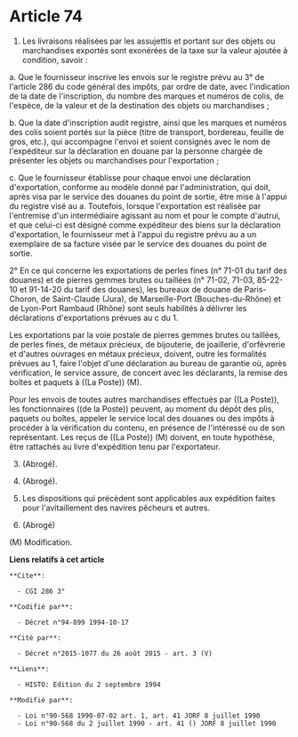 # Article 74

1. Les livraisons réalisées par les assujettis et portant sur des objets ou marchandises exportés sont exonérées de la taxe
sur la valeur ajoutée à condition, savoir :

a. Que le fournisseur inscrive les envois sur le registre prévu au 3° de l'article 286 du code général des impôts, par ordre
de date, avec l'indication de la date de l'inscription, du nombre des marques et numéros de colis, de l'espèce, de la valeur
et de la destination des objets ou marchandises ;

b. Que la date d'inscription audit registre, ainsi que les marques et numéros des colis soient portés sur la pièce (titre de
transport, bordereau, feuille de gros, etc.), qui accompagne l'envoi et soient consignés avec le nom de l'expéditeur sur la
déclaration en douane par la personne chargée de présenter les objets ou marchandises pour l'exportation ;

c. Que le fournisseur établisse pour chaque envoi une déclaration d'exportation, conforme au modèle donné par
l'administration, qui doit, après visa par le service des douanes du point de sortie, être mise à l'appui du registre visé au
a. Toutefois, lorsque l'exportation est réalisée par l'entremise d'un intermédiaire agissant au nom et pour le compte
d'autrui, et que celui-ci est désigné comme expéditeur des biens sur la déclaration d'exportation, le fournisseur met à
l'appui du registre prévu au a un exemplaire de sa facture visée par le service des douanes du point de sortie.

2° En ce qui concerne les exportations de perles fines (n° 71-01 du tarif des douanes) et de pierres gemmes brutes ou
taillées (n° 71-02, 71-03, 85-22-10 et 91-14-20 du tarif des douanes), les bureaux de douane de Paris-Choron, de Saint-Claude
(Jura), de Marseille-Port (Bouches-du-Rhône) et de Lyon-Port Rambaud (Rhône) sont seuls habilités à délivrer les déclarations
d'exportations prévues au c du 1.

Les exportations par la voie postale de pierres gemmes brutes ou taillées, de perles fines, de métaux précieux, de
bijouterie, de joaillerie, d'orfèvrerie et d'autres ouvrages en métaux précieux, doivent, outre les formalités prévues au 1,
faire l'objet d'une déclaration au bureau de garantie où, après vérification, le service assure, de concert avec les
déclarants, la remise des boîtes et paquets à ((La Poste)) (M).

Pour les envois de toutes autres marchandises effectués par ((La Poste)), les fonctionnaires ((de la Poste)) peuvent, au
moment du dépôt des plis, paquets ou boîtes, appeler le service local des douanes ou des impôts à procéder à la vérification
du contenu, en présence de l'intéressé ou de son représentant. Les reçus de ((La Poste)) (M) doivent, en toute hypothèse,
être rattachés au livre d'expédition tenu par l'exportateur.

3. (Abrogé).

4. (Abrogé).

5.  Les dispositions qui précèdent sont applicables aux expédition faites pour l'avitaillement des navires pêcheurs et
autres.

6. (Abrogé)

(M) Modification.

**Liens relatifs à cet article**

	**Cite**:

	  - CGI 286 3°

	**Codifié par**:

	  - Décret n°94-899 1994-10-17

	**Cité par**:

	  - Décret n°2015-1077 du 26 août 2015 - art. 3 (V)

	**Liens**:

	  - HISTO: Edition du 2 septembre 1994

	**Modifié par**:

	  - Loi n°90-568 1990-07-02 art. 1, art. 41 JORF 8 juillet 1990
	  - Loi n°90-568 du 2 juillet 1990 - art. 41 () JORF 8 juillet 1990
